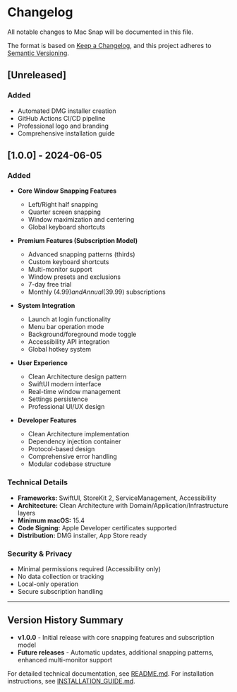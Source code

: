 # Changelog

All notable changes to Mac Snap will be documented in this file.

The format is based on [Keep a Changelog](https://keepachangelog.com/en/1.0.0/),
and this project adheres to [Semantic Versioning](https://semver.org/spec/v2.0.0.html).

## [Unreleased]

### Added
- Automated DMG installer creation
- GitHub Actions CI/CD pipeline
- Professional logo and branding
- Comprehensive installation guide

## [1.0.0] - 2024-06-05

### Added
- **Core Window Snapping Features**
  - Left/Right half snapping
  - Quarter screen snapping
  - Window maximization and centering
  - Global keyboard shortcuts

- **Premium Features (Subscription Model)**
  - Advanced snapping patterns (thirds)
  - Custom keyboard shortcuts
  - Multi-monitor support
  - Window presets and exclusions
  - 7-day free trial
  - Monthly ($4.99) and Annual ($39.99) subscriptions

- **System Integration**
  - Launch at login functionality
  - Menu bar operation mode
  - Background/foreground mode toggle
  - Accessibility API integration
  - Global hotkey system

- **User Experience**
  - Clean Architecture design pattern
  - SwiftUI modern interface
  - Real-time window management
  - Settings persistence
  - Professional UI/UX design

- **Developer Features**
  - Clean Architecture implementation
  - Dependency injection container
  - Protocol-based design
  - Comprehensive error handling
  - Modular codebase structure

### Technical Details
- **Frameworks:** SwiftUI, StoreKit 2, ServiceManagement, Accessibility
- **Architecture:** Clean Architecture with Domain/Application/Infrastructure layers
- **Minimum macOS:** 15.4
- **Code Signing:** Apple Developer certificates supported
- **Distribution:** DMG installer, App Store ready

### Security & Privacy
- Minimal permissions required (Accessibility only)
- No data collection or tracking
- Local-only operation
- Secure subscription handling

---

## Version History Summary

- **v1.0.0** - Initial release with core snapping features and subscription model
- **Future releases** - Automatic updates, additional snapping patterns, enhanced multi-monitor support

For detailed technical documentation, see [README.md](README.md).
For installation instructions, see [INSTALLATION_GUIDE.md](INSTALLATION_GUIDE.md).